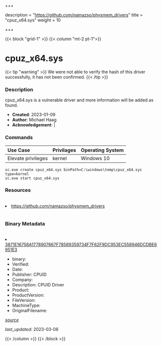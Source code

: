 +++

description = "https://github.com/namazso/physmem_drivers"
title = "cpuz_x64.sys"
weight = 10

+++


{{< block "grid-1" >}}
{{< column "mt-2 pt-1">}}




# cpuz_x64.sys 


{{< tip "warning" >}}
We were not able to verify the hash of this driver successfully, it has not been confirmed.
{{< /tip >}}




### Description


cpuz_x64.sys is a vulnerable driver and more information will be added as found.


- **Created**: 2023-01-09
- **Author**: Michael Haag
- **Acknowledgement**:  | [](https://twitter.com/)

### Commands

| Use Case | Privilages | Operating System | 
|:---- | ---- | ---- |
| Elevate privileges | kernel | Windows 10 |

```
sc.exe create cpuz_x64.sys binPath=C:\windows\temp\cpuz_x64.sys type=kernel
sc.exe start cpuz_x64.sys
```

### Resources
<br>


<li><a href=" https://github.com/namazso/physmem_drivers"> https://github.com/namazso/physmem_drivers</a></li>


<br>


### Binary Metadata
<br>



<li><a href="https://www.virustotal.com/gui/file/3871E16758A1778907667F78589359734F7F62F9DC953EC558946DCDBE6951E3">3871E16758A1778907667F78589359734F7F62F9DC953EC558946DCDBE6951E3</a></li>



- binary: 
- Verified: 
- Date: 
- Publisher: CPUID
- Company: 
- Description: CPUID Driver
- Product: 
- ProductVersion: 
- FileVersion: 
- MachineType: 
- OriginalFilename: 

[*source*](https://github.com/magicsword-io/LOLDrivers/tree/main/yaml/cpuz_x64.sys.yml)

*last_updated:* 2023-03-06


{{< /column >}}
{{< /block >}}
